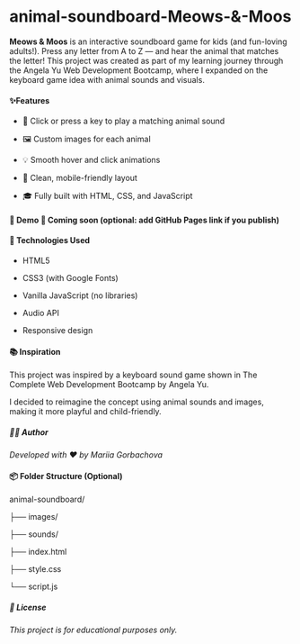 # animal-soundboard-Meows-&-Moos

**Meows &amp; Moos** is an interactive soundboard game for kids (and fun-loving adults!). Press any letter from A to Z — and hear the animal that matches the letter! This project was created as part of my learning journey through the Angela Yu Web Development Bootcamp, where I expanded on the keyboard game idea with animal sounds and visuals.

#### ✨Features

* 🐶 Click or press a key to play a matching animal sound

*  🖼️ Custom images for each animal

* 💡 Smooth hover and click animations

* 🎨 Clean, mobile-friendly layout

* 🎓 Fully built with HTML, CSS, and JavaScript

#### 🚀 Demo  🔗 Coming soon (optional: add GitHub Pages link if you publish)

#### 📁 Technologies Used

- HTML5

- CSS3 (with Google Fonts)

- Vanilla JavaScript (no libraries)

- Audio API

- Responsive design

#### 📚 Inspiration

This project was inspired by a keyboard sound game shown in The Complete Web Development Bootcamp by Angela Yu.

I decided to reimagine the concept using animal sounds and images, making it more playful and child-friendly.

##### 👩‍💻 Author

*Developed with ❤️ by Mariia Gorbachova*

#### 📦 Folder Structure (Optional)

animal-soundboard/

├── images/

├── sounds/

├── index.html

├── style.css

└── script.js

##### 📝 License

*This project is for educational purposes only.*

